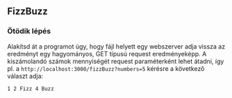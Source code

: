 ## FizzBuzz

### Ötödik lépés
Alakítsd át a programot úgy, hogy fájl helyett egy webszerver adja vissza az eredményt egy hagyományos, GET típusú request eredményeképp. A kiszámolandó számok mennyiségét request paraméterként lehet átadni, így pl. a ```http://localhost:3000/fizzBuzz?numbers=5``` kérésre a következő választ adja:
 
 ```
 1 2 Fizz 4 Buzz
 ```
